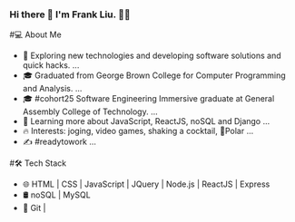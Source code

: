 ### Hi there 👋 I'm Frank Liu. 👨🏻‍

#💻 About Me 
- 🤔   Exploring new technologies and developing software solutions and quick hacks. ...
- 🎓   Graduated from George Brown College  for  Computer Programming and Analysis. ...
- 🎓   #cohort25 Software Engineering Immersive graduate at General Assembly College of Technology. ...
- 🌱   Learning more about JavaScript, ReactJS, noSQL and Django ...
- 🔥   Interests: joging, video games, shaking a cocktail, 🐶Polar ...
- ✍️   #readytowork ...

#🛠 Tech Stack 
- 🌐   HTML | CSS | JavaScript | JQuery | Node.js | ReactJS | Express 
- 🛢  noSQL | MySQL
- 🔧   Git |   

